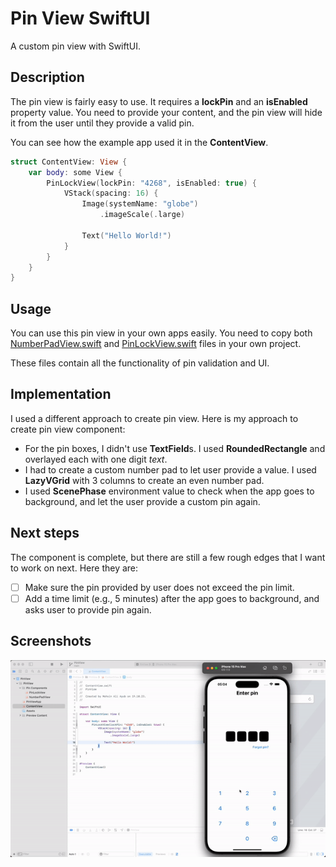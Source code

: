 # Pin View SwiftUI
A custom pin view with SwiftUI. 

## Description
The pin view is fairly easy to use. It requires a **lockPin** and an **isEnabled** property value. You need to provide your content, and the pin view will hide it from the user until they provide a valid pin.

You can see how the example app used it in the **ContentView**.

```swift
struct ContentView: View {
    var body: some View {
        PinLockView(lockPin: "4268", isEnabled: true) {
            VStack(spacing: 16) {
                Image(systemName: "globe")
                    .imageScale(.large)
                
                Text("Hello World!")
            }
        }
    }
}
```

## Usage
You can use this pin view in your own apps easily. You need to copy both [NumberPadView.swift](PinView/Pin%20Components/NumberPadView.swift) and [PinLockView.swift](PinView/Pin%20Components/PinLockView.swift)
files in your own project.

These files contain all the functionality of pin validation and UI.

## Implementation
I used a different approach to create pin view. Here is my approach to create pin view component:

- For the pin boxes, I didn't use **TextField**s. I used **RoundedRectangle** and overlayed each with one digit *text*.
- I had to create a custom number pad to let user provide a value. I used **LazyVGrid** with 3 columns to create an even number pad.
- I used **ScenePhase** environment value to check when the app goes to background, and let the user provide a custom pin again.


## Next steps
The component is complete, but there are still a few rough edges that I want to work on next. Here they are:
- [ ] Make sure the pin provided by user does not exceed the pin limit.
- [ ] Add a time limit (e.g., 5 minutes) after the app goes to background, and asks user to provide pin again.

## Screenshots
<img src="/Screenshots/app.gif" alt="App testing gif">
